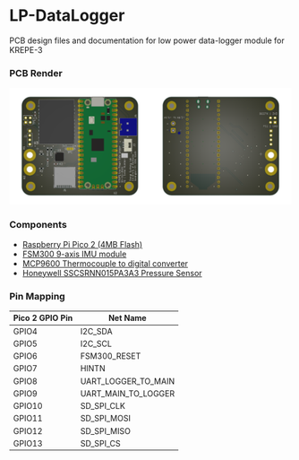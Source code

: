 # LP-DataLogger
PCB design files and documentation for low power data-logger module for KREPE-3

### PCB Render
<img src="Documentation/pcbtop.png" width="50%"><img src="Documentation/pcbbottom.png" width="50%">

### Components
- [Raspberry Pi Pico 2 (4MB Flash)](https://datasheets.raspberrypi.com/pico/pico-2-datasheet.pdf)
- [FSM300 9-axis IMU module](https://www.mouser.com/datasheet/2/1480/FSM30x_Datasheet-3196253.pdf)
- [MCP9600 Thermocouple to digital converter](https://ww1.microchip.com/downloads/aemDocuments/documents/MSLD/ProductDocuments/DataSheets/MCP960X-L0X-RL0X-Thermocouple-EMF-to-Temperature-Converter-plus-minus-1-5-degrees-Celcius-Maximum-Accuracy-DS20005426.pdf)
- [Honeywell SSCSRNN015PA3A3 Pressure Sensor](https://mm.digikey.com/Volume0/opasdata/d220001/medias/docus/2157/ssc_series_DS.pdf)

### Pin Mapping
| Pico 2 GPIO Pin | Net Name |
| --- | --- |
| GPIO4 | I2C_SDA |
| GPIO5 | I2C_SCL |
| GPIO6 | FSM300_RESET |
| GPIO7 | HINTN |
| GPIO8 | UART_LOGGER_TO_MAIN |
| GPIO9 | UART_MAIN_TO_LOGGER |
| GPIO10 | SD_SPI_CLK |
| GPIO11 | SD_SPI_MOSI |
| GPIO12 | SD_SPI_MISO |
| GPIO13 | SD_SPI_CS |
